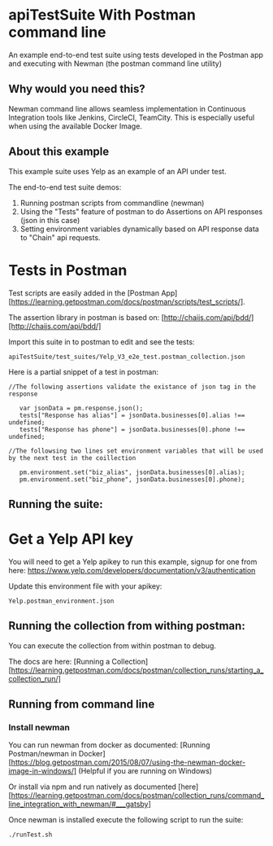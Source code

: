 # apiTestSuite With Postman command line 
An example end-to-end test suite using tests developed in the Postman app and executing with Newman (the postman command line utility)

## Why would you need this?
Newman command line allows seamless implementation in Continuous Integration tools like Jenkins, CircleCI, TeamCity. 
This is especially useful when using the available Docker Image.

## About this example
This example suite uses Yelp as an example of an API under test.

The end-to-end test suite demos:
 
 1. Running postman scripts from commandline (newman)
 2. Using the "Tests" feature of postman to do Assertions on API responses (json in this case) 
 3. Setting environment variables dynamically based on API response data to "Chain" api requests.

# Tests in Postman

Test scripts are easily added in the [Postman App][https://learning.getpostman.com/docs/postman/scripts/test_scripts/].

The assertion library in postman is based on: [http://chaijs.com/api/bdd/][http://chaijs.com/api/bdd/]

Import this suite in to postman to edit and see the tests:

    apiTestSuite/test_suites/Yelp_V3_e2e_test.postman_collection.json

Here is a partial snippet of a test in postman:

   
    //The following assertions validate the existance of json tag in the response
    
       var jsonData = pm.response.json();
       tests["Response has alias"] = jsonData.businesses[0].alias !== undefined;
       tests["Response has phone"] = jsonData.businesses[0].phone !== undefined;
    
    //The followsing two lines set environment variables that will be used by the next test in the coillection 
    
       pm.environment.set("biz_alias", jsonData.businesses[0].alias);
       pm.environment.set("biz_phone", jsonData.businesses[0].phone);


## Running the suite:

# Get a Yelp API key
You will need to get a Yelp apikey to run this example, signup for one from here:
https://www.yelp.com/developers/documentation/v3/authentication

Update this environment file with your apikey:

    Yelp.postman_environment.json

## Running the collection from withing postman:

You can execute the collection from within postman to debug.

The docs are here: [Running a Collection][https://learning.getpostman.com/docs/postman/collection_runs/starting_a_collection_run/]


## Running from command line

### Install newman

You can run newman from docker as documented: [Running Postman/newman in Docker][https://blog.getpostman.com/2015/08/07/using-the-newman-docker-image-in-windows/] (Helpful if you are running on Windows)

Or install via npm and run natively as documented [here][https://learning.getpostman.com/docs/postman/collection_runs/command_line_integration_with_newman/#___gatsby]

Once newman is installed execute the following script to run the suite:

    ./runTest.sh

